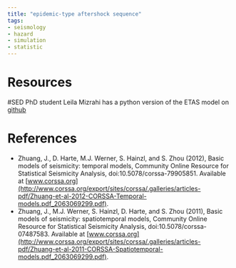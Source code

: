 ```yaml
---
title: "epidemic-type aftershock sequence"
tags:
- seismology
- hazard
- simulation
- statistic
---
```


# Resources
#SED PhD student Leila Mizrahi has a python version of the ETAS model on [github](https://github.com/lmizrahi/etas)

# References
- Zhuang, J., D. Harte, M.J. Werner, S. Hainzl, and S. Zhou (2012), Basic models of  seismicity: temporal models, Community Online Resource for Statistical Seismicity  Analysis, doi:10.5078/corssa-79905851. Available at [www.corssa.org](http://www.corssa.org/export/sites/corssa/.galleries/articles-pdf/Zhuang-et-al-2012-CORSSA-Temporal-models.pdf_2063069299.pdf).
- Zhuang, J., M.J. Werner, S. Hainzl, D. Harte, and S. Zhou (2011), Basic models of seismicity: spatiotemporal models, Community Online Resource for Statistical Seismicity Analysis, doi:10.5078/corssa-07487583. Available at [www.corssa.org](http://www.corssa.org/export/sites/corssa/.galleries/articles-pdf/Zhuang-et-al-2011-CORSSA-Spatiotemporal-models.pdf_2063069299.pdf).
